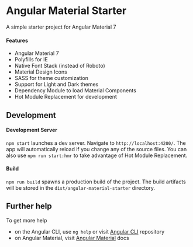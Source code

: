 # Angular Material Starter

A simple starter project for Angular Material 7

#### Features
- Angular Material 7
- Polyfills for IE
- Native Font Stack (instead of Roboto)
- Material Design Icons
- SASS for theme customization
- Support for Light and Dark themes
- Dependency Module to load Material Components
- Hot Module Replacement for development

## Development

#### Development Server

`npm start` launches a dev server. Navigate to `http://localhost:4200/`. The app will automatically reload if you change any of the source files. You can also use `npm run start:hmr` to take advantage of Hot Module Replacement.

#### Build

`npm run build` spawns a production build of the project. The build artifacts will be stored in the `dist/angular-material-starter` directory.

## Further help

To get more help 
- on the Angular CLI, use `ng help` or visit [Angular CLI](https://github.com/angular/angular-cli/blob/master/README.md) repository
- on Angular Material, visit [Angular Material](https://material.angular.io) docs

